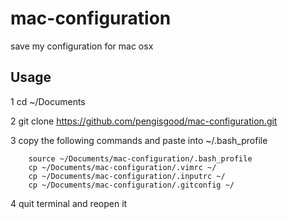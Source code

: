 # mac-configuration

save my configuration for mac osx

## Usage

1 cd ~/Documents

2 git clone https://github.com/pengisgood/mac-configuration.git

3 copy the following commands and paste into ~/.bash_profile
```shell
	source ~/Documents/mac-configuration/.bash_profile
	cp ~/Documents/mac-configuration/.vimrc ~/
	cp ~/Documents/mac-configuration/.inputrc ~/
	cp ~/Documents/mac-configuration/.gitconfig ~/
```
4 quit terminal and reopen it 
